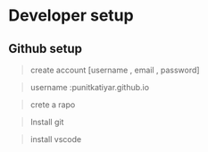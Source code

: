 # Developer setup

## Github setup 

> create account [username , email , password]

> username :punitkatiyar.github.io

> crete a rapo 

> Install git

> install vscode

